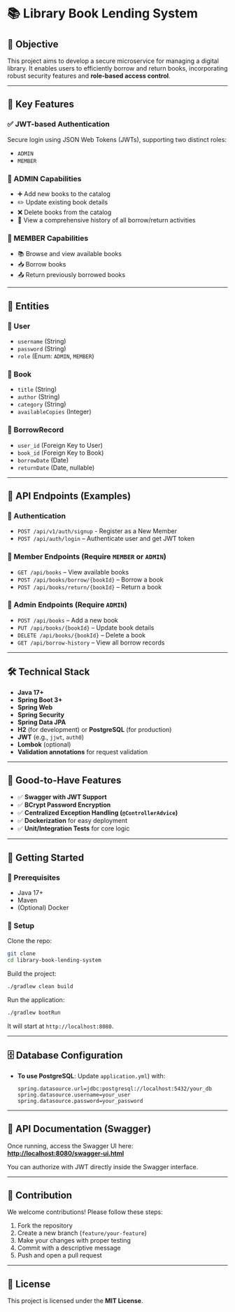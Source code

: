 # 📚 Library Book Lending System

## 🎯 Objective

This project aims to develop a secure microservice for managing a digital library. It enables users to efficiently borrow and return books, incorporating robust security features and **role-based access control**.

---

## 🔑 Key Features

### ✅ JWT-based Authentication
Secure login using JSON Web Tokens (JWTs), supporting two distinct roles:
- `ADMIN`
- `MEMBER`

### 👑 ADMIN Capabilities
- ➕ Add new books to the catalog  
- ✏️ Update existing book details  
- ❌ Delete books from the catalog  
- 📄 View a comprehensive history of all borrow/return activities  

### 🙋 MEMBER Capabilities
- 📚 Browse and view available books  
- 📥 Borrow books  
- 📤 Return previously borrowed books  

---

## 🧱 Entities

### 👤 User
- `username` (String)  
- `password` (String)  
- `role` (Enum: `ADMIN`, `MEMBER`)  

### 📘 Book
- `title` (String)  
- `author` (String)  
- `category` (String)  
- `availableCopies` (Integer)  

### 📑 BorrowRecord
- `user_id` (Foreign Key to User)  
- `book_id` (Foreign Key to Book)  
- `borrowDate` (Date)  
- `returnDate` (Date, nullable)  

---

## 📡 API Endpoints (Examples)

### 🔐 Authentication
- `POST /api/v1/auth/signup` - Register as a New Member
- `POST /api/auth/login` – Authenticate user and get JWT token

### 🙋 Member Endpoints (Require `MEMBER` or `ADMIN`)
- `GET /api/books` – View available books  
- `POST /api/books/borrow/{bookId}` – Borrow a book  
- `POST /api/books/return/{bookId}` – Return a book  

### 👑 Admin Endpoints (Require `ADMIN`)
- `POST /api/books` – Add a new book  
- `PUT /api/books/{bookId}` – Update book details  
- `DELETE /api/books/{bookId}` – Delete a book  
- `GET /api/borrow-history` – View all borrow records  

---

## 🛠️ Technical Stack

- **Java 17+**
- **Spring Boot 3+**
- **Spring Web**
- **Spring Security**
- **Spring Data JPA**
- **H2** (for development) or **PostgreSQL** (for production)
- **JWT** (e.g., `jjwt`, `auth0`)
- **Lombok** (optional)
- **Validation annotations** for request validation

---

## 🌟 Good-to-Have Features

- ✅ **Swagger with JWT Support**  
- ✅ **BCrypt Password Encryption**  
- ✅ **Centralized Exception Handling (`@ControllerAdvice`)**  
- ✅ **Dockerization** for easy deployment  
- ✅ **Unit/Integration Tests** for core logic  

---

## 🚀 Getting Started

### 🔧 Prerequisites
- Java 17+  
- Maven  
- (Optional) Docker  

### 🏁 Setup

Clone the repo:
```bash
git clone 
cd library-book-lending-system
````

Build the project:

```bash
./gradlew clean build
```

Run the application:

```bash
./gradlew bootRun
```

It will start at `http://localhost:8080`.

---

## 🗄️ Database Configuration

* **To use PostgreSQL**: Update  `application.yml`) with:

  ```
  spring.datasource.url=jdbc:postgresql://localhost:5432/your_db
  spring.datasource.username=your_user
  spring.datasource.password=your_password
  ```

---

## 📄 API Documentation (Swagger)

Once running, access the Swagger UI here:
**[http://localhost:8080/swagger-ui.html](http://localhost:8080/swagger-ui.html)**

You can authorize with JWT directly inside the Swagger interface.

---

## 🤝 Contribution

We welcome contributions! Please follow these steps:

1. Fork the repository
2. Create a new branch (`feature/your-feature`)
3. Make your changes with proper testing
4. Commit with a descriptive message
5. Push and open a pull request

---

## 📜 License

This project is licensed under the **MIT License**.

